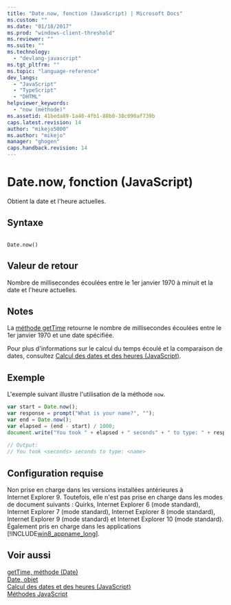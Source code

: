 ```yaml
---
title: "Date.now, fonction (JavaScript) | Microsoft Docs"
ms.custom: ""
ms.date: "01/18/2017"
ms.prod: "windows-client-threshold"
ms.reviewer: ""
ms.suite: ""
ms.technology: 
  - "devlang-javascript"
ms.tgt_pltfrm: ""
ms.topic: "language-reference"
dev_langs: 
  - "JavaScript"
  - "TypeScript"
  - "DHTML"
helpviewer_keywords: 
  - "now (méthode)"
ms.assetid: 41beda89-1a40-4fb1-88b0-38c090af739b
caps.latest.revision: 14
author: "mikejo5000"
ms.author: "mikejo"
manager: "ghogen"
caps.handback.revision: 14
---
```

# Date.now, fonction (JavaScript)
Obtient la date et l'heure actuelles.  
  
## Syntaxe  
  
```  
  
Date.now()  
```  
  
## Valeur de retour  
 Nombre de millisecondes écoulées entre le 1er janvier 1970 à minuit et la date et l'heure actuelles.  
  
## Notes  
 La [méthode getTime](../../javascript/reference/gettime-method-date-javascript.md) retourne le nombre de millisecondes écoulées entre le 1er janvier 1970 et une date spécifiée.  
  
 Pour plus d'informations sur le calcul du temps écoulé et la comparaison de dates, consultez [Calcul des dates et des heures \(JavaScript\)](../../javascript/calculating-dates-and-times-javascript.md).  
  
## Exemple  
 L'exemple suivant illustre l'utilisation de la méthode `now`.  
  
```javascript  
var start = Date.now();  
var response = prompt("What is your name?", "");  
var end = Date.now();  
var elapsed = (end - start) / 1000;  
document.write("You took " + elapsed + " seconds" + " to type: " + response);  
  
// Output:  
// You took <seconds> seconds to type: <name>  
```  
  
## Configuration requise  
 Non prise en charge dans les versions installées antérieures à Internet Explorer 9.  Toutefois, elle n'est pas prise en charge dans les modes de document suivants : Quirks, Internet Explorer 6 \(mode standard\), Internet Explorer 7 \(mode standard\), Internet Explorer 8 \(mode standard\), Internet Explorer 9 \(mode standard\) et Internet Explorer 10 \(mode standard\).  Également pris en charge dans les applications [!INCLUDE[win8_appname_long](../../javascript/includes/win8-appname-long-md.md)].  
  
## Voir aussi  
 [getTime, méthode \(Date\)](../../javascript/reference/gettime-method-date-javascript.md)   
 [Date, objet](../../javascript/reference/date-object-javascript.md)   
 [Calcul des dates et des heures \(JavaScript\)](../../javascript/calculating-dates-and-times-javascript.md)   
 [Méthodes JavaScript](../../javascript/reference/javascript-methods.md)